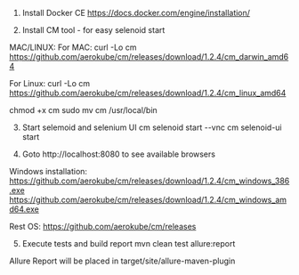 1. Install Docker CE
https://docs.docker.com/engine/installation/

2. Install CM tool - for easy selenoid start 

MAC/LINUX:
For MAC:
curl -Lo cm https://github.com/aerokube/cm/releases/download/1.2.4/cm_darwin_amd64

For Linux:
curl -Lo cm https://github.com/aerokube/cm/releases/download/1.2.4/cm_linux_amd64

chmod +x cm
sudo mv cm /usr/local/bin


3. Start selemoid and selenium UI
cm selenoid start --vnc
cm selenoid-ui start

4. Goto http://localhost:8080 to see available browsers 

Windows installation:
https://github.com/aerokube/cm/releases/download/1.2.4/cm_windows_386.exe
https://github.com/aerokube/cm/releases/download/1.2.4/cm_windows_amd64.exe

Rest OS: 
https://github.com/aerokube/cm/releases

5. Execute tests and build report
mvn clean test allure:report

Allure Report will be placed in  target/site/allure-maven-plugin
